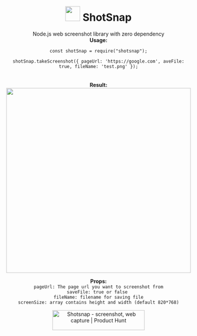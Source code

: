 
<h1 align="center"><img height="40px" src="https://ph-files.imgix.net/9179fcb5-b9e2-4a34-be0a-80c4318ac199.png?auto=format&auto=compress&codec=mozjpeg&cs=strip&w=72&h=72&fit=crop&bg=0fff&dpr=2">
ShotSnap</h1> 

<p align="center">
Node.js web screenshot library with zero dependency
<br>
<b>Usage:</b>
<br>
<code align="center">
const shotSnap = require("shotsnap");</code><br>
<code align="center">
shotSnap.takeScreenshot({ pageUrl: 'https://google.com', aveFile: true, fileName: 'test.png' });
</code><br><br>
<b>Result:</b><br>
<img height="500px" src="https://i.ibb.co/cQtvpqp/screenshot.png">
</p>

<p align="center">
<b>Props:</b> <br>
<code>pageUrl: The page url you want to screenshot from</code><br>
<code>saveFile: true or false </code><br>
<code>fileName: filename for saving file</code><br>
<code>screenSize: array contains height and width (default 820*768)</code>

</p>
<p align="center">
<a href="https://www.producthunt.com/posts/shotsnap?utm_source=badge-featured&utm_medium=badge&utm_souce=badge-shotsnap" target="_blank"><img src="https://api.producthunt.com/widgets/embed-image/v1/featured.svg?post_id=361871&theme=light" alt="Shotsnap - screenshot&#0044;&#0032;web&#0032;capture | Product Hunt" style="width: 250px; height: 54px;" width="250" height="54" /></a>
</p>